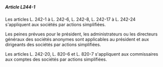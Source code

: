 ##### Article L244-1

Les articles L. 242-1 à L. 242-6, L. 242-8, L. 242-17 à L. 242-24 s'appliquent aux sociétés par actions simplifiées.

Les peines prévues pour le président, les administrateurs ou les directeurs généraux des sociétés anonymes sont applicables au président et aux dirigeants des sociétés par actions simplifiées.

Les articles L. 242-20, L. 820-6 et L. 820-7 s'appliquent aux commissaires aux comptes des sociétés par actions simplifiées.

